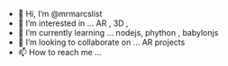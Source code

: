 - 👋 Hi, I’m @mrmarcslist
- 👀 I’m interested in ... AR , 3D , 
- 🌱 I’m currently learning ... nodejs, phython , babylonjs
- 💞️ I’m looking to collaborate on ... AR projects
- 📫 How to reach me ...

<!---
mrmarcslist/mrmarcslist is a ✨ special ✨ repository because its `README.md` (this file) appears on your GitHub profile.
You can click the Preview link to take a look at your changes.
--->
